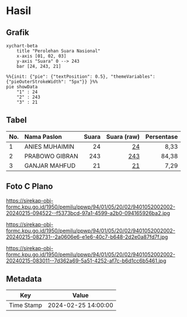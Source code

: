 # Hasil

## Grafik

```mermaid
xychart-beta
    title "Perolehan Suara Nasional"
    x-axis [01, 02, 03]
    y-axis "Suara" 0 --> 243
    bar [24, 243, 21]
```

```mermaid
%%{init: {"pie": {"textPosition": 0.5}, "themeVariables": {"pieOuterStrokeWidth": "5px"}} }%%
pie showData
    "1" : 24
    "2" : 243
    "3" : 21
```

## Tabel

| No. | Nama Paslon    | Suara | Suara (raw) | Persentase |
|:--- |:-------------- | -----:| -----------:| ----------:|
| 1   | ANIES MUHAIMIN | 24    | [24][p-1]   | 8,33       |
| 2   | PRABOWO GIBRAN | 243   | [243][p-2]  | 84,38      |
| 3   | GANJAR MAHFUD  | 21    | [21][p-3]   | 7,29       |


[p-1]: https://github.com/gigit-pemilu/pemilu-2024/blob/main/pilpres/hitung-suara/sub/94-papua-tengah/sub/01-nabire/sub/05-wanggar/sub/2002-karadiri/sub/002-tps/sub/paslon-1.txt
[p-2]: https://github.com/gigit-pemilu/pemilu-2024/blob/main/pilpres/hitung-suara/sub/94-papua-tengah/sub/01-nabire/sub/05-wanggar/sub/2002-karadiri/sub/002-tps/sub/paslon-2.txt
[p-3]: https://github.com/gigit-pemilu/pemilu-2024/blob/main/pilpres/hitung-suara/sub/94-papua-tengah/sub/01-nabire/sub/05-wanggar/sub/2002-karadiri/sub/002-tps/sub/paslon-3.txt

## Foto C Plano

https://sirekap-obj-formc.kpu.go.id/1950/pemilu/ppwp/94/01/05/20/02/9401052002002-20240215-094522--f5373bcd-97a1-4599-a2b0-094165926ba2.jpg

https://sirekap-obj-formc.kpu.go.id/1950/pemilu/ppwp/94/01/05/20/02/9401052002002-20240215-082731--2a0606e6-e1e6-40c7-b648-2d2e0a87fd7f.jpg

https://sirekap-obj-formc.kpu.go.id/1950/pemilu/ppwp/94/01/05/20/02/9401052002002-20240215-083011--7d362a69-5a51-4252-af7c-b6d1cc6b5461.jpg


## Metadata

| Key        | Value               |
| ---------- | ------------------- |
| Time Stamp | 2024-02-25 14:00:00 |



